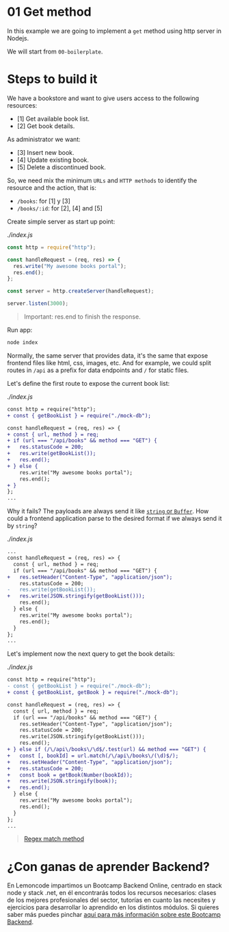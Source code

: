 # 01 Get method

In this example we are going to implement a `get` method using http server in Nodejs.

We will start from `00-boilerplate`.

# Steps to build it

We have a bookstore and want to give users access to the following resources:

- [1] Get available book list.
- [2] Get book details.

As administrator we want:

- [3] Insert new book.
- [4] Update existing book.
- [5] Delete a discontinued book.

So, we need mix the minimum `URLs` and `HTTP methods` to identify the resource and the action, that is:

- `/books`: for [1] y [3]
- `/books/:id`: for [2], [4] and [5]

Create simple server as start up point:

_./index.js_

```javascript
const http = require("http");

const handleRequest = (req, res) => {
  res.write("My awesome books portal");
  res.end();
};

const server = http.createServer(handleRequest);

server.listen(3000);
```

> Important: res.end to finish the response.

Run app:

```bash
node index

```

Normally, the same server that provides data, it's the same that expose frontend files like html, css, images, etc. And for example, we could split routes in `/api` as a prefix for data endpoints and `/` for static files.

Let's define the first route to expose the current book list:

_./index.js_

```diff
const http = require("http");
+ const { getBookList } = require("./mock-db");

const handleRequest = (req, res) => {
+ const { url, method } = req;
+ if (url === "/api/books" && method === "GET") {
+   res.statusCode = 200;
+   res.write(getBookList());
+   res.end();
+ } else {
    res.write("My awesome books portal");
    res.end();
+ }
};
...

```

Why it fails? The payloads are always send it like [`string` or `Buffer`](https://nodejs.org/dist/latest/docs/api/http.html#responsewritechunk-encoding-callback). How could a frontend application parse to the desired format if we always send it by `string`?

_./index.js_

```diff
...
const handleRequest = (req, res) => {
  const { url, method } = req;
  if (url === "/api/books" && method === "GET") {
+   res.setHeader("Content-Type", "application/json");
    res.statusCode = 200;
-   res.write(getBookList());
+   res.write(JSON.stringify(getBookList()));
    res.end();
  } else {
    res.write("My awesome books portal");
    res.end();
  }
};
...

```

Let's implement now the next query to get the book details:

_./index.js_

```diff
const http = require("http");
- const { getBookList } = require("./mock-db");
+ const { getBookList, getBook } = require("./mock-db");

const handleRequest = (req, res) => {
  const { url, method } = req;
  if (url === "/api/books" && method === "GET") {
    res.setHeader("Content-Type", "application/json");
    res.statusCode = 200;
    res.write(JSON.stringify(getBookList()));
    res.end();
+ } else if (/\/api\/books\/\d$/.test(url) && method === "GET") {
+   const [, bookId] = url.match(/\/api\/books\/(\d)$/);
+   res.setHeader("Content-Type", "application/json");
+   res.statusCode = 200;
+   const book = getBook(Number(bookId));
+   res.write(JSON.stringify(book));
+   res.end();
  } else {
    res.write("My awesome books portal");
    res.end();
  }
};
...

```

> [Regex match method](https://developer.mozilla.org/en-US/docs/Web/JavaScript/Reference/Global_Objects/String/match)

# ¿Con ganas de aprender Backend?

En Lemoncode impartimos un Bootcamp Backend Online, centrado en stack node y stack .net, en él encontrarás todos los recursos necesarios: clases de los mejores profesionales del sector, tutorías en cuanto las necesites y ejercicios para desarrollar lo aprendido en los distintos módulos. Si quieres saber más puedes pinchar [aquí para más información sobre este Bootcamp Backend](https://lemoncode.net/bootcamp-backend#bootcamp-backend/banner).
